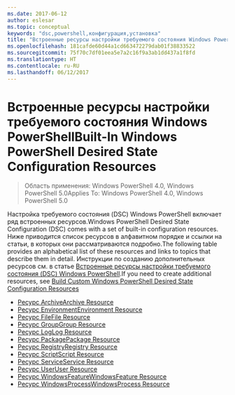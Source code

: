 ```yaml
---
ms.date: 2017-06-12
author: eslesar
ms.topic: conceptual
keywords: "dsc,powershell,конфигурация,установка"
title: "Встроенные ресурсы настройки требуемого состояния Windows PowerShell"
ms.openlocfilehash: 181cafde60d44a1cd663472279dab01f38833522
ms.sourcegitcommit: 75f70c7df01eea5e7a2c16f9a3ab1dd437a1f8fd
ms.translationtype: HT
ms.contentlocale: ru-RU
ms.lasthandoff: 06/12/2017
---
```

# <a name="built-in-windows-powershell-desired-state-configuration-resources"></a><span data-ttu-id="ca6a3-103">Встроенные ресурсы настройки требуемого состояния Windows PowerShell</span><span class="sxs-lookup"><span data-stu-id="ca6a3-103">Built-In Windows PowerShell Desired State Configuration Resources</span></span>

> <span data-ttu-id="ca6a3-104">Область применения: Windows PowerShell 4.0, Windows PowerShell 5.0</span><span class="sxs-lookup"><span data-stu-id="ca6a3-104">Applies To: Windows PowerShell 4.0, Windows PowerShell 5.0</span></span>

<span data-ttu-id="ca6a3-105">Настройка требуемого состояния (DSC) Windows PowerShell включает ряд встроенных ресурсов.</span><span class="sxs-lookup"><span data-stu-id="ca6a3-105">Windows PowerShell Desired State Configuration (DSC) comes with a set of built-in configuration resources.</span></span> <span data-ttu-id="ca6a3-106">Ниже приводится список ресурсов в алфавитном порядке и ссылки на статьи, в которых они рассматриваются подробно.</span><span class="sxs-lookup"><span data-stu-id="ca6a3-106">The following table provides an alphabetical list of these resources and links to topics that describe them in detail.</span></span> <span data-ttu-id="ca6a3-107">Инструкции по созданию дополнительных ресурсов см. в статье [Встроенные ресурсы настройки требуемого состояния (DSC) Windows PowerShell](authoringResource.md).</span><span class="sxs-lookup"><span data-stu-id="ca6a3-107">If you need to create additional resources, see [Build Custom Windows PowerShell Desired State Configuration Resources](authoringResource.md)</span></span>

* [<span data-ttu-id="ca6a3-108">Ресурс Archive</span><span class="sxs-lookup"><span data-stu-id="ca6a3-108">Archive Resource</span></span>](archiveResource.md)
* [<span data-ttu-id="ca6a3-109">Ресурс Environment</span><span class="sxs-lookup"><span data-stu-id="ca6a3-109">Environment Resource</span></span>](environmentResource.md)
* [<span data-ttu-id="ca6a3-110">Ресурс File</span><span class="sxs-lookup"><span data-stu-id="ca6a3-110">File Resource</span></span>](fileResource.md)
* [<span data-ttu-id="ca6a3-111">Ресурс Group</span><span class="sxs-lookup"><span data-stu-id="ca6a3-111">Group Resource</span></span>](groupResource.md)
* [<span data-ttu-id="ca6a3-112">Ресурс Log</span><span class="sxs-lookup"><span data-stu-id="ca6a3-112">Log Resource</span></span>](logResource.md)
* [<span data-ttu-id="ca6a3-113">Ресурс Package</span><span class="sxs-lookup"><span data-stu-id="ca6a3-113">Package Resource</span></span>](packageResource.md)
* [<span data-ttu-id="ca6a3-114">Ресурс Registry</span><span class="sxs-lookup"><span data-stu-id="ca6a3-114">Registry Resource</span></span>](registryResource.md)
* [<span data-ttu-id="ca6a3-115">Ресурс Script</span><span class="sxs-lookup"><span data-stu-id="ca6a3-115">Script Resource</span></span>](scriptResource.md)
* [<span data-ttu-id="ca6a3-116">Ресурс Service</span><span class="sxs-lookup"><span data-stu-id="ca6a3-116">Service Resource</span></span>](serviceResource.md)
* [<span data-ttu-id="ca6a3-117">Ресурс User</span><span class="sxs-lookup"><span data-stu-id="ca6a3-117">User Resource</span></span>](userResource.md)
* [<span data-ttu-id="ca6a3-118">Ресурс WindowsFeature</span><span class="sxs-lookup"><span data-stu-id="ca6a3-118">WindowsFeature Resource</span></span>](windowsfeatureResource.md)
* [<span data-ttu-id="ca6a3-119">Ресурс WindowsProcess</span><span class="sxs-lookup"><span data-stu-id="ca6a3-119">WindowsProcess Resource</span></span>](windowsProcessResource.md)

